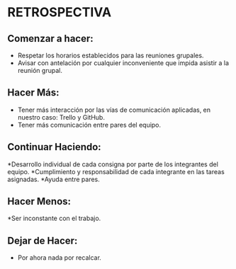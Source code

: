 # RETROSPECTIVA
## Comenzar a hacer:
* Respetar los horarios establecidos para las reuniones grupales.
* Avisar con antelación por cualquier inconveniente que impida asistir a la reunión grupal.
## Hacer Más:
* Tener más interacción por las vías de comunicación aplicadas, en nuestro caso: Trello y GitHub.
* Tener más comunicación entre pares del equipo.
## Continuar Haciendo:
*Desarrollo individual de cada consigna por parte de los integrantes del equipo.
*Cumplimiento y responsabilidad de cada integrante en las tareas asignadas.
*Ayuda entre pares.
## Hacer Menos:
*Ser inconstante con el trabajo.
## Dejar de Hacer:
* Por ahora nada por recalcar.